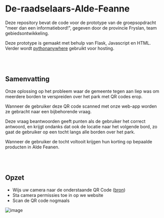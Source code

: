 # De-raadselaars-Alde-Feanne
Deze repository bevat de code voor de prototype van de groepsopdracht "meer dan een informatiebord!", gegeven door de provincie Fryslan, team gebiedsontwikkeling.

Deze prototype is gemaakt met behulp van Flask, Javascript en HTML. Verder wordt [pythonanywhere](https://www.pythonanywhere.com/) gebruikt voor hosting.

<br>
<br>

## Samenvatting
Onze oplossing op het probleem waar de gemeente tegen aan liep was om meerdere borden te verspreiden over het park met QR codes erop. 

Wanneer de gebruiker deze QR code scanned met onze web-app worden ze gebracht naar een bijbehorende vraag.

Deze vraag beantwoorden geeft punten als de gebruiker het correct antwoord, en krijgt ondanks dat ook de locatie naar het volgende bord, zo gaat de gebruiker op een tocht langs alle borden over het park.

Wanneer de gebruiker de tocht voltooit krijgen hun korting op bepaalde producten in Alde Feanen.

<br>
<br>

## Opzet
- Wijs uw camera naar de onderstaande QR Code ([bron](https://aldefeanentest.pythonanywhere.com/VRAAG1META))
- Sta camera permissies toe in op we website
- Scan de QR code nogmaals
  
![image](https://github.com/user-attachments/assets/1e55d34e-e032-499f-a01f-68c40ddea9e4)


